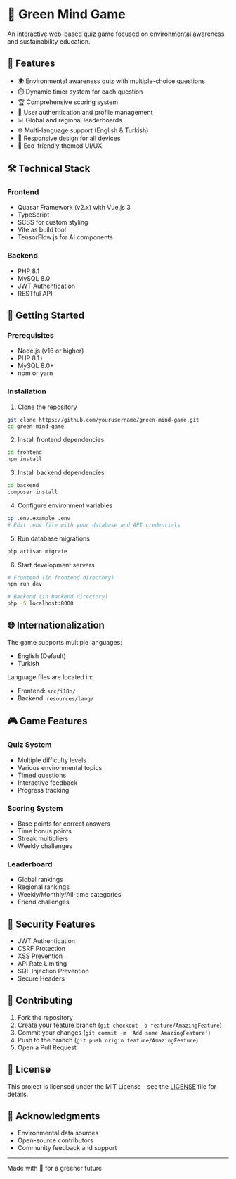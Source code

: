 # 🌿 Green Mind Game

An interactive web-based quiz game focused on environmental awareness and sustainability education.

## 🎯 Features

- 🌍 Environmental awareness quiz with multiple-choice questions
- ⏱️ Dynamic timer system for each question
- 🏆 Comprehensive scoring system
- 👤 User authentication and profile management
- 📊 Global and regional leaderboards
- 🌐 Multi-language support (English & Turkish)
- 📱 Responsive design for all devices
- 🎨 Eco-friendly themed UI/UX

## 🛠️ Technical Stack

### Frontend

- Quasar Framework (v2.x) with Vue.js 3
- TypeScript
- SCSS for custom styling
- Vite as build tool
- TensorFlow.js for AI components

### Backend

- PHP 8.1
- MySQL 8.0
- JWT Authentication
- RESTful API

## 🚀 Getting Started

### Prerequisites

- Node.js (v16 or higher)
- PHP 8.1+
- MySQL 8.0+
- npm or yarn

### Installation

1. Clone the repository

```bash
git clone https://github.com/yourusername/green-mind-game.git
cd green-mind-game
```

2. Install frontend dependencies

```bash
cd frontend
npm install
```

3. Install backend dependencies

```bash
cd backend
composer install
```

4. Configure environment variables

```bash
cp .env.example .env
# Edit .env file with your database and API credentials
```

5. Run database migrations

```bash
php artisan migrate
```

6. Start development servers

```bash
# Frontend (in frontend directory)
npm run dev

# Backend (in backend directory)
php -S localhost:8000
```

## 🌐 Internationalization

The game supports multiple languages:

- English (Default)
- Turkish

Language files are located in:

- Frontend: `src/i18n/`
- Backend: `resources/lang/`

## 🎮 Game Features

### Quiz System

- Multiple difficulty levels
- Various environmental topics
- Timed questions
- Interactive feedback
- Progress tracking

### Scoring System

- Base points for correct answers
- Time bonus points
- Streak multipliers
- Weekly challenges

### Leaderboard

- Global rankings
- Regional rankings
- Weekly/Monthly/All-time categories
- Friend challenges

## 🔐 Security Features

- JWT Authentication
- CSRF Protection
- XSS Prevention
- API Rate Limiting
- SQL Injection Prevention
- Secure Headers

## 🤝 Contributing

1. Fork the repository
2. Create your feature branch (`git checkout -b feature/AmazingFeature`)
3. Commit your changes (`git commit -m 'Add some AmazingFeature'`)
4. Push to the branch (`git push origin feature/AmazingFeature`)
5. Open a Pull Request

## 📝 License

This project is licensed under the MIT License - see the [LICENSE](LICENSE) file for details.

## 🙏 Acknowledgments

- Environmental data sources
- Open-source contributors
- Community feedback and support

---

Made with 💚 for a greener future
